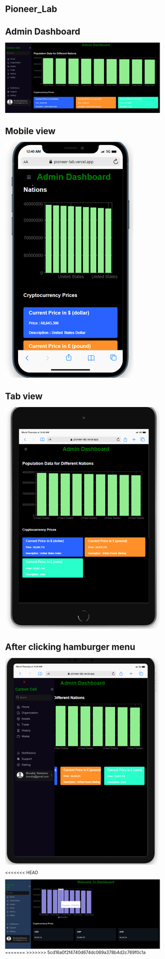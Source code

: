 # Pioneer_Lab
<h1>Admin Dashboard</h1>

<img src="./src/images/admin.png">
<h1>Mobile view</h1>
<img src="./src/images/mobileview.png">
<h1>Tab view</h1>
<img src="./src/images/tabview.png">
<h1>After clicking hamburger menu</h1>
<img src="./src/images/ipad.png">


<<<<<<< HEAD


<img src="./src/images/Screenshot 2024-03-27 143753.png">
=======
>>>>>>> 5cd16a0f2f4740d674dc069a378b4d2c769f0c1a
